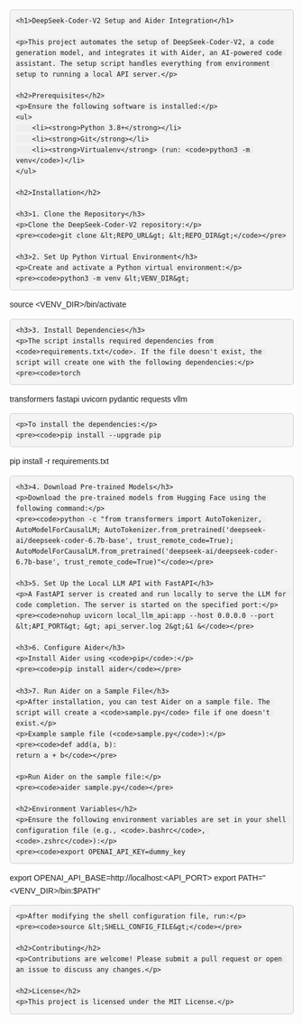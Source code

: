<!DOCTYPE html>
<html lang="en">
<head>
    <meta charset="UTF-8">
    <meta name="viewport" content="width=device-width, initial-scale=1.0">
    <title>DeepSeek-Coder-V2 Setup and Aider Integration</title>
    <style>
        body {
            font-family: Arial, sans-serif;
            margin: 20px;
            line-height: 1.6;
        }
        h1, h2, h3 {
            color: #333;
        }
        pre {
            background-color: #f4f4f4;
            padding: 10px;
            border: 1px solid #ccc;
            border-radius: 5px;
            white-space: pre-wrap;
        }
        code {
            background-color: #eee;
            padding: 2px 4px;
            border-radius: 4px;
        }
        ul {
            list-style-type: square;
        }
    </style>
</head>
<body>

    <h1>DeepSeek-Coder-V2 Setup and Aider Integration</h1>

    <p>This project automates the setup of DeepSeek-Coder-V2, a code generation model, and integrates it with Aider, an AI-powered code assistant. The setup script handles everything from environment setup to running a local API server.</p>

    <h2>Prerequisites</h2>
    <p>Ensure the following software is installed:</p>
    <ul>
        <li><strong>Python 3.8+</strong></li>
        <li><strong>Git</strong></li>
        <li><strong>Virtualenv</strong> (run: <code>python3 -m venv</code>)</li>
    </ul>

    <h2>Installation</h2>

    <h3>1. Clone the Repository</h3>
    <p>Clone the DeepSeek-Coder-V2 repository:</p>
    <pre><code>git clone &lt;REPO_URL&gt; &lt;REPO_DIR&gt;</code></pre>

    <h3>2. Set Up Python Virtual Environment</h3>
    <p>Create and activate a Python virtual environment:</p>
    <pre><code>python3 -m venv &lt;VENV_DIR&gt;
source &lt;VENV_DIR&gt;/bin/activate</code></pre>

    <h3>3. Install Dependencies</h3>
    <p>The script installs required dependencies from <code>requirements.txt</code>. If the file doesn't exist, the script will create one with the following dependencies:</p>
    <pre><code>torch
transformers
fastapi
uvicorn
pydantic
requests
vllm</code></pre>

    <p>To install the dependencies:</p>
    <pre><code>pip install --upgrade pip
pip install -r requirements.txt</code></pre>

    <h3>4. Download Pre-trained Models</h3>
    <p>Download the pre-trained models from Hugging Face using the following command:</p>
    <pre><code>python -c "from transformers import AutoTokenizer, AutoModelForCausalLM; AutoTokenizer.from_pretrained('deepseek-ai/deepseek-coder-6.7b-base', trust_remote_code=True); AutoModelForCausalLM.from_pretrained('deepseek-ai/deepseek-coder-6.7b-base', trust_remote_code=True)"</code></pre>

    <h3>5. Set Up the Local LLM API with FastAPI</h3>
    <p>A FastAPI server is created and run locally to serve the LLM for code completion. The server is started on the specified port:</p>
    <pre><code>nohup uvicorn local_llm_api:app --host 0.0.0.0 --port &lt;API_PORT&gt; &gt; api_server.log 2&gt;&1 &</code></pre>

    <h3>6. Configure Aider</h3>
    <p>Install Aider using <code>pip</code>:</p>
    <pre><code>pip install aider</code></pre>

    <h3>7. Run Aider on a Sample File</h3>
    <p>After installation, you can test Aider on a sample file. The script will create a <code>sample.py</code> file if one doesn't exist.</p>
    <p>Example sample file (<code>sample.py</code>):</p>
    <pre><code>def add(a, b):
    return a + b</code></pre>

    <p>Run Aider on the sample file:</p>
    <pre><code>aider sample.py</code></pre>

    <h2>Environment Variables</h2>
    <p>Ensure the following environment variables are set in your shell configuration file (e.g., <code>.bashrc</code>, <code>.zshrc</code>):</p>
    <pre><code>export OPENAI_API_KEY=dummy_key
export OPENAI_API_BASE=http://localhost:&lt;API_PORT&gt;
export PATH="&lt;VENV_DIR&gt;/bin:$PATH"</code></pre>

    <p>After modifying the shell configuration file, run:</p>
    <pre><code>source &lt;SHELL_CONFIG_FILE&gt;</code></pre>

    <h2>Contributing</h2>
    <p>Contributions are welcome! Please submit a pull request or open an issue to discuss any changes.</p>

    <h2>License</h2>
    <p>This project is licensed under the MIT License.</p>

</body>
</html>
